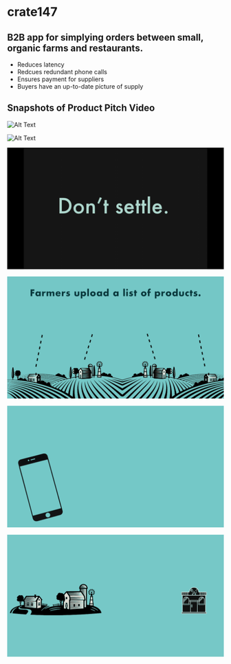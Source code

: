 # crate147

## B2B app for simplying orders between small, organic farms and restaurants.

* Reduces latency
* Redcues redundant phone calls
* Ensures payment for suppliers
* Buyers have an up-to-date picture of supply

## Snapshots of Product Pitch Video 

![Alt Text](https://github.com/zachmaurer/crate147/raw/master/assets/salad.gif)

![Alt Text](https://github.com/zachmaurer/crate147/raw/master/assets/eggs.gif)

![Alt Text](https://github.com/zachmaurer/crate147/raw/master/assets/settle.gif)

![Alt Text](https://github.com/zachmaurer/crate147/raw/master/assets/upload.gif)

![Alt Text](https://github.com/zachmaurer/crate147/raw/master/assets/order.gif)

![Alt Text](https://github.com/zachmaurer/crate147/raw/master/assets/deliver.gif)